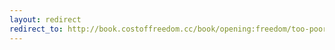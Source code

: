```yaml
---
layout: redirect
redirect_to: http://book.costoffreedom.cc/book/opening:freedom/too-poor-not-to-care.html
---
```

